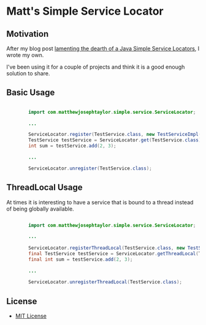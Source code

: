 # Matt's Simple Service Locator

## Motivation

After my blog post [lamenting the dearth of a Java Simple Service Locators](http://www.matthewjosephtaylor.com/post/131898779419/no-simple-service-locator-standardframework-for), I wrote my own.

I've been using it for a couple of projects and think it is a good enough 
solution to share.


## Basic Usage


```Java

		import com.matthewjosephtaylor.simple.service.ServiceLocator;
		
		...

		ServiceLocator.register(TestService.class, new TestServiceImpl());
		TestService testService = ServiceLocator.get(TestService.class);
		int sum = testService.add(2, 3);
		
		...

		ServiceLocator.unregister(TestService.class);
```

## ThreadLocal Usage


At times it is interesting to have a service that is bound to a thread instead
of being globally available.

```Java

		import com.matthewjosephtaylor.simple.service.ServiceLocator;
		
		...	
		
		ServiceLocator.registerThreadLocal(TestService.class, new TestServiceImpl());
		final TestService testService = ServiceLocator.getThreadLocal(TestService.class);
		final int sum = testService.add(2, 3);
		
		...	
		
		ServiceLocator.unregisterThreadLocal(TestService.class);

```


## License
* [MIT License](http://www.opensource.org/licenses/mit-license.php)